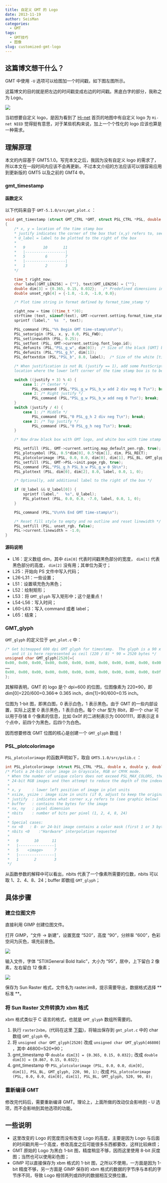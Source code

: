 ```yaml
---
title: 自定义 GMT 的 Logo
date: 2013-11-19
author: SeisMan
categories:
  - GMT
tags:
  - GMT技巧
  - 图像
slug: customized-gmt-logo
---
```


## 这篇博文想干什么？

GMT 中使用 `-U` 选项可以给图加一个时间戳，如下图左图所示。

这篇博文的目的就是把左边的时间戳变成右边的时间戳。黑底白字的部分，我称之为 Logo。

![](/images/2013111901.jpg)

当初想要自定义 logo，是因为看到了 [Hi-net](http://www.hinet.bosai.go.jp/) 首页的地图中有自定义 logo 为 `Hi-net NIED` 觉得挺有意思，对于某些机构来说，加上一个个性化的 logo 应该也算是一种需求。

<!--more-->

## 理解原理

本文的内容基于 GMT5.1.0。写完本文之后，我因为没有自定义 logo 的需求了，所以本文在一段时间内应该不会再更新。不过本文介绍的方法应该可以很容易应用到更新版的 GMT5 以及之前的 GMT4 中。

### gmt_timestamp

#### 函数定义

以下代码来自于 `GMT-5.1.0/src/gmt_plot.c` ：

``` C
void gmt_timestamp (struct GMT_CTRL *GMT, struct PSL_CTRL *PSL, double x, double y, unsigned int justify, char *U_label)
{
    /* x, y = location of the time stamp box
    * justify indicates the corner of the box that (x,y) refers to, see below
    * U_label = label to be plotted to the right of the box
    *
    *   9        10       11
    *   |------------------|
    *   5         6        7
    *   |------------------|
    *   1         2        3
    */

    time_t right_now;
    char label[GMT_LEN256] = {""}, text[GMT_LEN256] = {""};
    double dim[3] = {0.365, 0.15, 0.032};   /* Predefined dimensions in inches */
    double unset_rgb[4] = {-1.0, -1.0, -1.0, 0.0};

    /* Plot time string in format defined by format_time_stamp */

    right_now = time ((time_t *)0);
    strftime (text, sizeof(text), GMT->current.setting.format_time_stamp, localtime (&right_now));
    sprintf (label,"  %s  ", text);

    PSL_command (PSL,"%% Begin GMT time-stamp\nV\n");
    PSL_setorigin (PSL, x, y, 0.0, PSL_FWD);
    PSL_setlinewidth (PSL, 0.25);
    PSL_setfont (PSL, GMT->current.setting.font_logo.id);
    PSL_defunits (PSL,"PSL_g_w", dim[0]);  /* Size of the black [GMT] box */
    PSL_defunits (PSL,"PSL_g_h", dim[1]);
    PSL_deftextdim (PSL,"PSL_b", 8.0, label);  /* Size of the white [timestamp] box (use only length) */

    /* When justification is not BL (justify == 1), add some PostScript code to move to the
    location where the lower left corner of the time stamp box is to be drawn */

    switch ((justify + 3) % 4) {
        case 1: /* Center */
            PSL_command (PSL,"PSL_g_w PSL_b_w add 2 div neg 0 T\n"); break;
        case 2: /* Right justify */
            PSL_command (PSL,"PSL_g_w PSL_b_w add neg 0 T\n"); break;
    }
    switch (justify / 4) {
        case 1: /* Middle */
            PSL_command (PSL,"0 PSL_g_h 2 div neg T\n"); break;
        case 2: /* Top justify */
            PSL_command (PSL,"0 PSL_g_h neg T\n"); break;
    }

    /* Now draw black box with GMT logo, and white box with time stamp */

    PSL_setfill (PSL, GMT->current.setting.map_default_pen.rgb, true);
    PSL_plotsymbol (PSL, 0.5*dim[0], 0.5*dim[1], dim, PSL_RECT);
    PSL_plotcolorimage (PSL, 0.0, 0.0, dim[0], dim[1], PSL_BL, GMT_glyph, 220, 90, 1);
    PSL_setfill (PSL, GMT->PSL->init.page_rgb, true);
    PSL_command (PSL,"PSL_g_h PSL_b_w PSL_g_w 0 Sb\n");
    PSL_plottext (PSL, dim[0], dim[2], 8.0, label, 0.0, 1, 0);

    /* Optionally, add additional label to the right of the box */

    if (U_label && U_label[0]) {
        sprintf (label,"   %s", U_label);
        PSL_plottext (PSL, 0.0, 0.0, -7.0, label, 0.0, 1, 0);
    }

    PSL_command (PSL,"U\n%% End GMT time-stamp\n");

    /* Reset fill style to empty and no outline and reset linewidth */
    PSL_setfill (PSL, unset_rgb, false);
    PSL->current.linewidth = -1.0;
}
```

#### 源码说明

-   L16：定义数组 dim，其中 `dim[0]` 代表时间戳黑色部分的宽度， `dim[1]` 代表黑色部分的高度， `dim[2]` 没有用；其单位为英寸；
-   L25：开始向 PS 文件中写入代码；
-   L26-L31：一些设置；
-   L51：设置填充色为黑色；
-   L52：绘制矩形；
-   L53：将 `GMT_glyph` 写入矩形中；这个是重点！
-   L54-L56：写入时间；
-   L60-L63：写入 command 或者 label；
-   L65：结束；

### GMT_glyph

`GMT_glyph` 的定义位于 `gmt_plot.c` 中：

``` C
/* Get bitmapped 600 dpi GMT glyph for timestamp.  The glyph is a 90 x 220 pixel 1-bit image
   and it is here represented as ceil (220 / 8) * 90 = 2520 bytes */
unsigned char GMT_glyph[2520]={
0x00, 0x00, 0x00, 0x00, 0x00, 0x00, 0x00, 0x00, 0x00, 0x00, 0x00, 0x00, 0x00, 0x00, 0x00, 0x00,
……
0x00, 0x00, 0x00, 0x00, 0x00, 0x00, 0x00, 0x00, 0x00, 0x00, 0x00, 0x0f, 0x00, 0x00, 0x00, 0x00,
};
```

其解释表明，GMT 的 logo 是个 dpi=600 的位图，位图像素为 220×90，即 dim[0]=220/600=0.366=> 0.365 inch，dim[1]=90/600=0.15 inch。

位图为 1-bit 图，即黑白图，0 表示白色，1 表示黑色。由于 GMT 的一些内部设置，实际上这里 0 表示黑色，1 表示白色。每个 char 型为 8bit，即一个 char 可以用于存储 8 个像素的信息，比如 0x0f 的二进制表示为 00001111，即表示这 8 个点中，前四个为黑色，后四个为白色。

因而想要修改 GMT 位图的核心是创建一个 `GMT_glyph` 数组！

### PSL_plotcolorimage

`PSL_plotcolorimage` 的函数声明如下，取自 `GMT5.1.0/src/pslib.c` ：

``` C
int PSL_plotcolorimage (struct PSL_CTRL *PSL, double x, double y, double xsize, double ysize, int justify, unsigned char *buffer, int nx, int ny, int nbits);
/* Plots a 24-bit color image in Grayscale, RGB or CMYK mode.
 * When the number of unique colors does not exceed PSL_MAX_COLORS, the routine will index
 * 24-bit RGB images and then attempt to reduce the depth of the indexed image to 1, 2 or 4 bits.
 *
 * x, y     : lower left position of image in plot units
 * xsize, ysize : image size in units (if 0, adjust to keep the original aspect ratio)
 * justify  : indicates what corner x,y refers to (see graphic below)
 * buffer   : contains the bytes for the image
 * nx, ny   : pixel dimension
 * nbits    : number of bits per pixel (1, 2, 4, 8, 24)
 *
 * Special cases:
 * nx <0   : 8- or 24-bit image contains a color mask (first 1 or 3 bytes)
 * nbits <0    :"Hardware" interpolation requested
 *
 *   9       10      11
 *   |----------------|
 *   5    <image>     7
 *   |----------------|
 *   1       2        3
 */
```

从函数参数的解释中可以看出，nbits 代表了一个像素所需要的位数，nbits 可以取 1、2、4、8、24；buffer 即数组 `GMT_glyph`；

## 具体步骤

### 建立位图文件

直接利用 GIMP 创建位图文件。

打开 GIMP，“文件 -> 新建”，设置宽度 “520”，高度 “90”，分辨率 “600”，色彩空间为灰色，填充前景色。

![](/images/2013111902.jpg)

输入文件，字体 “STIXGeneral Bold Italic”，大小为 “95”，居中，上下留白 2 像素，左右留白 12 像素；

![](/images/2013111903.jpg)

保存为 Sun Raster 格式，文件名为 raster.im8，提示需要导出，数据格式选择 ** 标准 **。

### 将 Sun Raster 文件转换为 xbm 格式

xbm 格式类似于 C 语言的格式，也就是 `GMT_glyph` 数组所需要的。

1.  执行 `raster2xbm`，(代码在这里 [下载](http://seisman.qiniudn.com/downloads/raster2xbm.tar.gz))，将输出保存到 `gmt_plot.c` 中的 char 数组 `GMT_glyph` 中。
2.  将 `unsigned char GMT_glyph[2520]` 改成 `unsigned char GMT_glyph[46800]` ，其中 46800=520\*90；
3.  gmt\_timestamp 中 `double dim[3] = {0.365, 0.15, 0.032};` 改成 `double dim[3] = {0.867, 0.15, 0.032};`
4.  gmt\_timestamp 中 `PSL_plotcolorimage (PSL, 0.0, 0.0, dim[0], dim[1], PSL_BL, GMT_glyph, 220, 90, 1);`
    改成 `PSL_plotcolorimage (PSL, 0.0, 0.0, dim[0], dim[1], PSL_BL, GMT_glyph, 520, 90, 8);`

### 重新编译 GMT

修改完代码后，需要重新编译 GMT。理论上，上面所做的改动仅会影响到 - U 选项，而不会影响到其他选项的功能。

## 一些说明

-   这里改变的 Logo 的宽度而没有改变 Logo 的高度，主要是因为 Logo 与后面的时间戳共用一个高度，修改高度之后可能很多东西都要改，这样比较麻烦；
-   GMT 原始的 Logo 为黑白 1-bit 图，精度稍显不够，因而这里使用 8-bit 灰度图；当然也可以使用彩色图；
-   GIMP 可以直接保存为 xbm 格式的 1-bit 图，之所以不使用，一方面是因为 1-bit 精度不够，另一方面是 GIMP 保存的 xbm 格式的数据的字节序与本机的字节序不同，导致 Logo 相邻两列或四列的数据相互交换位置。
